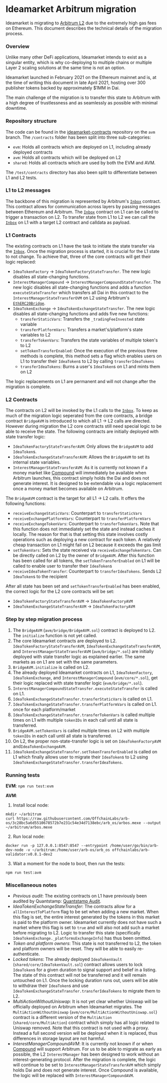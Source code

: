 Ideamarket Arbitrum migration
===

Ideamarket is migrating to [Arbitrum L2](https://arbitrum.io/) due to the extremely high gas fees on Ethereum. This document describes the technical details of the migration process.

### Overview
Unlike many other DeFi applications, Ideamarket intends to exist as a singular entity, which is why co-deploying to multiple chains or multiple Layer 2 scaling solutions at the same time is not an option. 

Ideamarket launched in February 2021 on the Ethereum mainnet and is, at the time of writing this document in late April 2021, hosting over 300 publisher tokens backed by approximately $1MM in Dai. 

The main challenge of the migration is to transfer this state to Arbitrum with a high degree of trustlessness and as seamlessly as possible with minimal downtime. 

### Repository structure
The code can be found in the [ideamarket-contracts](github.com/Ideamarket/ideamarket-contracts) repository on the `avm` branch. The `/contracts` folder has been split into three sub-categories:
- `evm`: Holds all contracts which are deployed on L1, including already deployed contracts
- `avm`: Holds all contracts which will be deployed on L2
- `shared`: Holds all contracts which are used by both the EVM and AVM.

The `/test/contracts` directory has also been split to differentiate between L1 and L2 tests.

### L1 to L2 messages
The backbone of this migration is represented by Arbitrum's [`Inbox`](https://github.com/OffchainLabs/arbitrum/blob/develop/packages/arb-bridge-eth/contracts/bridge/Inbox.sol) contract. This contract allows for communication across layers by passing messages between Ethereum and Arbitrum. The [`Inbox`](https://github.com/OffchainLabs/arbitrum/blob/develop/packages/arb-bridge-eth/contracts/bridge/Inbox.sol) contract on L1 can be called to trigger a transaction on L2. To transfer state from L1 to L2 we can call the [`Inbox`](https://github.com/OffchainLabs/arbitrum/blob/develop/packages/arb-bridge-eth/contracts/bridge/Inbox.sol) on L1 with a target L2 contract and calldata as payload. 

### L1 Contracts
The existing contracts on L1 have the task to initiate the state transfer via the [`Inbox`](https://github.com/OffchainLabs/arbitrum/blob/develop/packages/arb-bridge-eth/contracts/bridge/Inbox.sol). Once the migration process is started, it is crucial for the L1 state to not change. To achieve that, three of the core contracts will get their logic replaced:
- `IdeaTokenFactory` -> `IdeaTokenFactoryStateTransfer`. The new logic disables all state-changing functions.
- `InterestManagerCompound` -> `InterestManagerCompoundStateTransfer`. The new logic disables all state-changing functions and adds a function `executeStateTransfer` which transfers all Dai in this contract to the `InterestManagerStateTransferOVM` on L2 using Arbitrum's [`EthERC20Bridge`](https://github.com/OffchainLabs/arbitrum/blob/develop/packages/arb-bridge-peripherals/contracts/tokenbridge/ethereum/EthERC20Bridge.sol).
- `IdeaTokenExchange` -> `IdeaTokenExchangeStateTransfer`. The new logic disables all state-changing functions and adds five new functions:
    - `transferStaticVars`: Transfers the `_tradingFeeInvested` state variable
    - `transferPlatformVars`: Transfers a market's/platform's state variables to L2
    - `transferTokenVars`: Transfers the state variables of multiple token's to L2
    - `setTokenTransferEnabled`: Once the execution of the previous three methods is complete, this method sets a flag which enables users on L1 to transfer their `IdeaToken`s to L2 by calling `transferIdeaTokens`
    -  `transferIdeaTokens`: Burns a user's `IdeaToken`s on L1 and mints them on L2

The logic replacements on L1 are permanent and will not change after the migration is complete.

### L2 Contracts
The contracts on L2 will be invoked by the L1 calls to the [`Inbox`](https://github.com/OffchainLabs/arbitrum/blob/develop/packages/arb-bridge-eth/contracts/bridge/Inbox.sol). To keep as much of the migration logic seperated from the core contracts, a bridge contract `BridgeAVM` is introduced to which all L1 -> L2 calls are directed. However during migration the L2 core contracts still need special logic to be able to receive the state. The following contracts are initially deployed with state transfer logic:

- `IdeaTokenFactoryStateTransferAVM`: Only allows the `BridgeAVM` to add `IdeaToken`s.
- `IdeaTokenExchangeStateTransferAVM`: Allows the `BridgeAVM` to set its internal state variables.
- `InterestManagerStateTransferAVM`: As it is currently not known if a money market like [Compound](https://compound.finance/) will immediately be available when Arbitrum launches, this contract simply holds the Dai and does not generate interest. It is designed to be extendable via a logic replacement once a money market becomes available on Arbitrum.

The `BridgeAVM` contract is the target for all L1 -> L2 calls. It offers the following functions:
- `receiveExchangeStaticVars`: Counterpart to `transferStaticVars`
- `receiveExchangePlatformVars`: Counterpart to `transferPlatformVars`
- `receiveExchangeTokenVars`: Counterpart to `transferTokenVars`. Note that this function does not immediately set the state and instead caches it locally. The reason for that is that setting this state involves costly operations such as deploying a new contract for each token. A relatively cheap transaction on L1 might fail on L2 because it exceeds the gas limit
- `setTokenVars`: Sets the state received via `receiveExchangeTokenVars`. Can be directly called on L2 by the owner of `BridgeAVM`. After this function has been called for all tokens, the `setTokenTransferEnabled` on L1 will be called to enable user to transfer their `IdeaToken`s
- `receiveIdeaTokenTransfer`: Counterpart to `transferIdeaTokens`. Sends L2 `IdeaToken`s to the recipient

After all state has been set and `setTokenTransferEnabled` has been enabled, the correct logic for the L2 core contracts will be set:
- `IdeaTokenFactoryStateTransferAVM` -> `IdeaTokenFactoryAVM`
- `IdeaTokenExchangeStateTransferAVM` -> `IdeaTokenFactoryAVM`

### Step by step migration process
1. The `BridgeAVM` (`avm/bridge/BridgeAVM.sol`) contract is deployed to L2. The `initialize` function is not yet called.
2. The core Ideamarket contracts are deployed to L2. `IdeaTokenFactoryStateTransferAVM`, `IdeaTokenExchangeStateTransferAVM`, and `InterestManagerStateTransferAVM` (`avm/bridge/*.sol`) are initially deployed with state transfer logic as explained earlier. The same markets as on L1 are set with the same parameters.
3. `BridgeAVM.initialize` is called on L2.
4. The already deployed Ideamarket contracts on L1, `IdeaTokenFactory`, `IdeaTokenExchange`, and `InterestManagerCompound` (`evm/core/*.sol`), get their logic replaced with state transfer logic (`evm/bridge/*.sol`).
5. `InterestManagerCompoundStateTransfer.executeStateTransfer` is called on L1.
6. `IdeaTokenExchangeStateTransfer.transferStaticVars` is called on L1.
7. `IdeaTokenExchangeStateTransfer.transferPlatformVars` is called on L1. once for each platform/market
8. `IdeaTokenExchangeStateTransfer.transferTokenVars` is called multiple times on L1 with multiple `tokenIDs` in each call until all state is transferred.
9. `BridgeAVM.setTokenVars` is called multiple times on L2 with multiple `tokenIDs` in each call until all state is transferred.
10. On L2, the proper non-state-transfer logic is set on `IdeaTokenFactoryAVM` and`IdeaTokenExchangeAVM`. 
11. `IdeaTokenExchangeStateTransfer.setTokenTransferEnabled` is called on L1 which finally allows user to migrate their `IdeaToken`s to L2 using `IdeaTokenExchangeStateTransfer.transferIdeaTokens`.

### Running tests
**EVM**: `npm run test:evm`

**AVM**:
1. Install local node:
```
mkdir ~/arbitrum
curl https://raw.githubusercontent.com/OffchainLabs/arb-os/3c28bc5a6d5510678572b7e231c54e34d7138ebc/arb_os/arbos.mexe --output ~/arbitrum/arbos.mexe
```
2. Run local node:
```
docker run -p 127.0.0.1:8547:8547 --entrypoint /home/user/go/bin/arb-dev-node -v ~/arbitrum:/home/user/arb-os/arb_os offchainlabs/arb-validator:v0.8.1-dev2
```
3. Wait a moment for the node to boot, then run the tests:
```
npm run test:avm
```

### Miscellaneous notes
- *Previous audit*: The existing contracts on L1 have previously been audited by Quantstamp: [Quantstamp Audit](https://docs.ideamarket.io/contracts/audit).
- *IdeaTokenExchangeStateTransfer*: The contracts allow for a `allInterestToPlatform` flag to be set when adding a new market. When this flag is set, the entire interest generated by the tokens in this market is paid to the platform owner. Ideamarket currently does not have such a market where this flag is set to `true` and will also not add such a market before migrating to L2. Logic to transfer this state (specifically `IdeaTokenExchange._platformsExchangeInfo`) has thus been omitted.
- *Token and platform owners*: This state is not transferred to L2, the token and platform owners will be reset. They will be able to easily re-authenticate.
- *Locked tokens*: The already deployed `IdeaTokenVault` (`shared/core/IdeaTokenVault.sol`) contract allows users to lock `IdeaToken`s for a given duration to signal support and belief in a listing. The state of this contract will not be transferred and it will remain untouched on L1. Once the locking duration runs out, users will be able to withdraw their `IdeaToken`s and use `IdeaTokenExchangeStateTransfer.transferIdeaTokens` to migrate them to L2.
- *MultiActionWithoutUniswap*: It is not yet clear whether Uniswap will be officially deployed on Arbitrum when Ideamarket migrates. The `MultiActionWithoutUniswap` (`avm/core/MultiActionWithoutUniswap.sol`) contract is a different version of the `MultiAction` (`shared/core/MultiAction`) contract which simply has all logic related to Uniswap removed. Note that this contract is not used with a proxy. Instead a full second version will be deployed when it is replaced, thus differences in storage layout are not harmful. 
- *InterestManagerCompoundAVM*: It is currently not known if or when [Compound](https://compound.finance/) will support Arbitrum. For us to be able to migrate as early as possible, the L2 `InterestManager` has been designed to work without an interest-generating protocol. After the migration is complete, the logic will continue to be set to `InterestManagerStateTransferAVM` which simply holds Dai and does not generate interest. Once Compound is available, the logic will be replaced with `InterestManagerCompoundAVM`.
